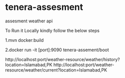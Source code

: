 # tenera-assesment
assesment weather api

To Run it Locally kindly follow the below steps

1.mvn docker:build

2.docker run -it [port]:9090 tenera-assement/boot

http://localhost:port/weather-resource/weather/history?location=Islamabad,PK
http://localhost:port/weather-resource/weather/current?location=Islamabad,PK
